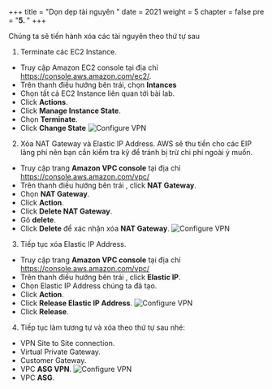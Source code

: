 +++
title = "Dọn dẹp tài nguyên  "
date = 2021
weight = 5
chapter = false
pre = "<b>5. </b>"
+++

Chúng ta sẽ tiến hành xóa các tài nguyên theo thứ tự sau 

1. Terminate các EC2 Instance.
  + Truy cập Amazon EC2 console tại địa chỉ https://console.aws.amazon.com/ec2/.
  + Trên thanh điều hướng bên trái, chọn **Intances**
  + Chọn tất cả EC2 Instance liên quan tới bài lab.
  + Click **Actions**.
  + Click **Manage Instance State**.
  + Chọn **Terminate**.
  + Click **Change State**
 ![Configure VPN](/images/vpn/clean2.png?width=90pc)

2. Xóa NAT Gateway và Elastic IP Address. AWS sẽ thu tiền cho các EIP lãng phí nên bạn cần kiểm tra kỹ để tránh bị trừ chi phí ngoài ý muốn.
  + Truy cập trang **Amazon VPC console** tại địa chỉ https://console.aws.amazon.com/vpc/
  + Trên thanh điều hướng bên trái , click **NAT Gateway**.
  + Chọn **NAT Gateway**.
  + Click **Action**.
  + Click **Delete NAT Gateway**.
  + Gõ **delete**.
  + Click **Delete** để xác nhận xóa **NAT Gateway**.
![Configure VPN](/images/vpn/clean3.png?width=90pc)

3. Tiếp tục xóa Elastic IP Address.
  + Truy cập trang **Amazon VPC console** tại địa chỉ https://console.aws.amazon.com/vpc/
  + Trên thanh điều hướng bên trái , click **Elastic IP**.
  + Chọn Elastic IP Address chúng ta đã tạo.
  + Click **Action**.
  + Click **Release Elastic IP Address**.
![Configure VPN](/images/vpn/clean4.png?width=90pc)
  + Click **Release**.

4. Tiếp tục làm tương tự và xóa theo thứ tự sau nhé:
 + VPN Site to Site connection.
 + Virtual Private Gateway.
 + Customer Gateway.
 + VPC **ASG VPN**.
 ![Configure VPN](/images/vpn/clean5.png?width=90pc)
 + VPC **ASG**.